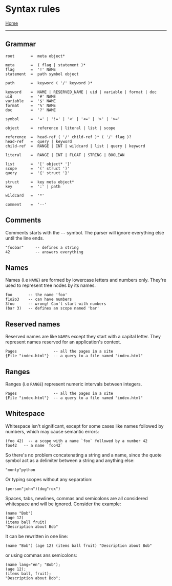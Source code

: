  # Syntax rules

[Home](../README.md)

---

## Grammar

```
root       =  meta object*

meta       =  ( flag | statement )*
flag       =  '!' NAME
statement  =  path symbol object

path       =  keyword ( '/' keyword )*

keyword    =  NAME | RESERVED_NAME | uid | variable | format | doc
uid        =  '#' NAME
variable   =  '$' NAME
format     =  '%' NAME
doc        =  '?' NAME

symbol     =  '=' | '!=' | '<' | '<=' | '>' | '>='

object     =  reference | literal | list | scope

reference  =  head-ref ( '/' child-ref )* ( '/' flag )?
head-ref   =  query | keyword
child-ref  =  RANGE | INT | wildcard | list | query | keyword

literal    =  RANGE | INT | FLOAT | STRING | BOOLEAN

list       =  '[' object* ']'
scope      =  '(' struct ')'
query      =  '{' struct '}'

struct     =  key meta object*
key        =  ':' | path

wildcard   =  '*'

comment    =  '--'
```


## Comments

Comments starts with the `--` symbol. The parser will ignore everything else until the line ends.

```
"foobar"     -- defines a string
42           -- answers everything
```


## Names

Names (i.e `NAME`) are formed by lowercase letters and numbers only.
They're used to represent tree nodes by its names.

```
foo       -- the name 'foo'
f1o2o3    -- can have numbers
3foo      -- wrong! Can't start with numbers
(bar 3)   -- defines an scope named 'bar'
```


## Reserved names

Reserved names are like `NAME`s except they start with a capital letter.
They represent names reserved for an application's context.

```
Pages                -- all the pages in a site
{File "index.html"}  -- a query to a file named "index.html"

```


## Ranges

Ranges (i.e `RANGE`) represent numeric intervals between integers.

```
Pages                -- all the pages in a site
{File "index.html"}  -- a query to a file named "index.html"

```


## Whitespace

Whitespace isn't significant, except for some cases like names followed by numbers, which may cause semantic errors:

```
(foo 42)  -- a scope with a name `foo` followed by a number 42
foo42   -- a name `foo42`
```

So there's no problem concatenating a string and a name, since the quote symbol act as a delimiter between a string and anything else:

```
"monty"python
```

Or typing scopes without any separation:

```
(person"john")(dog"rex")
```

Spaces, tabs, newlines, commas and semicolons are all considered whitespace and will be ignored. Consider the example:

```
(name "Bob")
(age 12)
(items ball fruit)
"Description about Bob"
```

It can be rewritten in one line:

```
(name "Bob") (age 12) (items ball fruit) "Description about Bob"
```

or using commas ans semicolons:

```
(name lang="en"; "Bob");
(age 12);
(items ball, fruit);
"Description about Bob";
```
